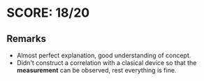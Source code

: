 # SCORE: 18/20
## Remarks
 - Almost perfect explanation, good understanding of concept.
 - Didn't construct a correlation with a clasical device so that the **measurement** can be observed, rest everything is fine.
